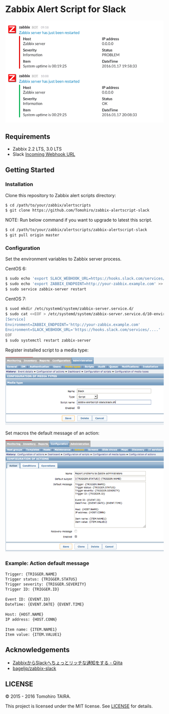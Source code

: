 Zabbix Alert Script for Slack
================================================================================

![zabbix-alertscript-slack](images/zabbix-slack.png)


Requirements
--------------------------------------------------------------------------------

- Zabbix 2.2 LTS, 3.0 LTS
- Slack [Incoming Webhook URL](https://api.slack.com/incoming-webhooks)


Getting Started
--------------------------------------------------------------------------------

### Installation

Clone this repository to Zabbix alert scripts directory:

```sh
$ cd /path/to/your/zabbix/alertscripts
$ git clone https://github.com/Tomohiro/zabbix-alertscript-slack
```

NOTE: Run below command if you want to upgrade to latest this script.

```sh
$ cd /path/to/your/zabbix/alertscripts/zabbix-alertscript-slack
$ git pull origin master
```


### Configuration

Set the environment variables to Zabbix server process.

CentOS 6:

```sh
$ sudo echo 'export SLACK_WEBHOOK_URL=https://hooks.slack.com/services/....' >> /etc/sysconfig/zabbix-server
$ sudo echo 'export ZABBIX_ENDPOINT=http://your-zabbix.example.com' >> /etc/sysconfig/zabbix-server
$ sudo service zabbix-server restart
```

CentOS 7:

```sh
$ suod mkdir /etc/systemd/system/zabbix-server.service.d/
$ sudo cat <<EOF > /etc/systemd/system/zabbix-server.service.d/10-environment.conf
[Service]
Environment=ZABBIX_ENDPOINT='http://your-zabbix.example.com'
Environment=SLACK_WEBHOOK_URL='https://hooks.slack.com/services/....'
EOF
$ sudo systemctl restart zabbix-server
```


Register installed script to a media type:

![default mesasge](images/zabbix-media.png)

Set macros the default message of an action:

![default mesasge](images/zabbix-action.png)


### Example: Action default message

```
Trigger: {TRIGGER.NAME}
Trigger status: {TRIGGER.STATUS}
Trigger severity: {TRIGGER.SEVERITY}
Trigger ID: {TRIGGER.ID}

Event ID: {EVENT.ID}
DateTime: {EVENT.DATE} {EVENT.TIME}

Host: {HOST.NAME}
IP address: {HOST.CONN}

Item name: {ITEM.NAME1}
Item value: {ITEM.VALUE1}
```


Acknowledgements
--------------------------------------------------------------------------------

- [ZabbixからSlackへちょっとリッチな通知をする - Qiita](http://qiita.com/bageljp@github/items/20be937ca3bb92100e8f)
- [bageljp/zabbix-slack](https://github.com/bageljp/zabbix-slack)


LICENSE
--------------------------------------------------------------------------------

&copy; 2015 - 2016 Tomohiro TAIRA.

This project is licensed under the MIT license. See [LICENSE](LICENSE) for details.
